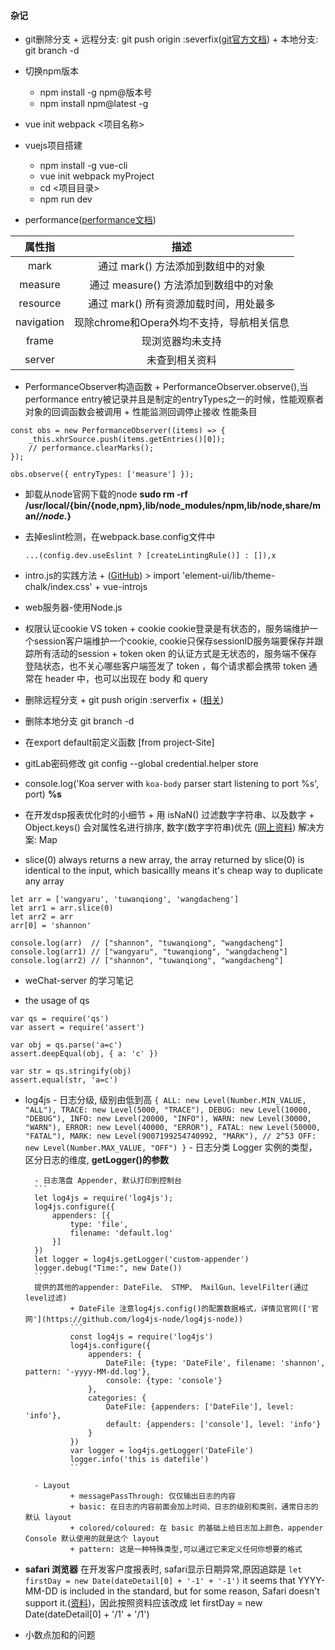 #### 杂记
+ git删除分支
		+ 远程分支: git push origin :severfix([git官方文档](https://git-scm.com/book/zh/v1/Git-%E5%88%86%E6%94%AF-%E8%BF%9C%E7%A8%8B%E5%88%86%E6%94%AF))
		+ 本地分支: git branch -d <BranchName>

+ 切换npm版本
    + npm install -g npm@版本号
    + npm install npm@latest -g

+ vue init webpack <项目名称>

+ vuejs项目搭建
    + npm install -g vue-cli
    + vue init webpack myProject
    + cd <项目目录>
    + npm run dev

+ performance([performance文档](https://www.cnblogs.com/bldxh/p/6857324.html))

| 属性指      | 描述                                 |
| :--------: | :---------------------------------:  |
| mark       | 通过 mark() 方法添加到数组中的对象       |
| measure    | 通过 measure() 方法添加到数组中的对象    |
| resource   | 通过 mark() 所有资源加载时间，用处最多    |
| navigation | 现除chrome和Opera外均不支持，导航相关信息 |
| frame      | 现浏览器均未支持                        |
| server     | 未查到相关资料                         |


+ PerformanceObserver构造函数
		+ PerformanceObserver.observe(),当performance entry被记录并且是制定的entryTypes之一的时候，性能观察者对象的回调函数会被调用
		+ 性能监测回调停止接收 性能条目
```
const obs = new PerformanceObserver((items) => {
	_this.xhrSource.push(items.getEntries()[0]);
	// performance.clearMarks();
});

obs.observe({ entryTypes: ['measure'] });
```

+ 卸载从node官网下载的node
    **sudo rm -rf /usr/local/{bin/{node,npm},lib/node_modules/npm,lib/node,share/man/*/node.*}**

+ 去掉eslint检测，在webpack.base.config文件中
    ```
    ...(config.dev.useEslint ? [createLintingRule()] : []),x
    ```
+ intro.js的实践方法
		+ ([GitHub](https://github.com/usablica/intro.js/))
		> import 'element-ui/lib/theme-chalk/index.css'
		+ vue-introjs

+ web服务器-使用Node.js

+ 权限认证cookie VS token
		+ cookie cookie登录是有状态的，服务端维护一个session客户端维护一个cookie, cookie只保存sessionID服务端要保存并跟踪所有活动的session
		+ token oken 的认证方式是无状态的，服务端不保存登陆状态，也不关心哪些客户端签发了 token ，每个请求都会携带 token 通常在 header 中，也可以出现在 body 和 query

+ 删除远程分支 
		+ git push origin :serverfix 
		+ ([相关](https://git-scm.com/book/zh/v1/Git-%E5%88%86%E6%94%AF-%E8%BF%9C%E7%A8%8B%E5%88%86%E6%94%AF))

+ 删除本地分支
		git branch -d <BranchName>

+ 在export default前定义函数 [from project-Site]

+ gitLab密码修改
    git config --global credential.helper store

+ console.log('Koa server with `koa-body` parser start listening to port %s', port)  **%s**

+ 在开发dsp报表优化时的小细节
		+ 用 isNaN() 过滤数字字符串、以及数字 
		+ Object.keys() 会对属性名进行排序, 数字(数字字符串)优先 ([网上资料](http://jartto.wang/2016/10/25/does-js-guarantee-object-property-order/))
				解决方案: Map

+ slice(0) always returns a new array,  the array returned by slice(0) is identical to the input, which basicallly means it's cheap way to duplicate any array
```
let arr = ['wangyaru', 'tuwanqiong', 'wangdacheng']
let arr1 = arr.slice(0)
let arr2 = arr
arr[0] = 'shannon'

console.log(arr)  // ["shannon", "tuwanqiong", "wangdacheng"]
console.log(arr1) // ["wangyaru", "tuwanqiong", "wangdacheng"]
console.log(arr2) // ["shannon", "tuwanqiong", "wangdacheng"]
```

+ weChat-server 的学习笔记


+ the usage of qs
```
var qs = require('qs')
var assert = require('assert')

var obj = qs.parse('a=c')
assert.deepEqual(obj, { a: 'c' })

var str = qs.stringify(obj)
assert.equal(str, 'a=c')
```

+ log4js
		- 日志分级, 级别由低到高
		```
		{
			ALL: new Level(Number.MIN_VALUE, "ALL"),
			TRACE: new Level(5000, "TRACE"),
			DEBUG: new Level(10000, "DEBUG"),
			INFO: new Level(20000, "INFO"),
			WARN: new Level(30000, "WARN"),
			ERROR: new Level(40000, "ERROR"),
			FATAL: new Level(50000, "FATAL"),
			MARK: new Level(9007199254740992, "MARK"), // 2^53
			OFF: new Level(Number.MAX_VALUE, "OFF")
		}
		```
		- 日志分类 Logger 实例的类型，区分日志的维度, **getLogger()的参数**

		- 日志落盘 Appender, 默认打印到控制台
		```
		let log4js = require('log4js');
		log4js.configure({
			appenders: [{
				type: 'file',
				filename: 'default.log'
			}]
		})
		let logger = log4js.getLogger('custom-appender')
		logger.debug("Time:", new Date())
		```
		提供的其他的appender: DateFile、 STMP、 MailGun、levelFilter(通过level过滤)
				+ DateFile 注意log4js.config()的配置数据格式，详情见官网(['官网'](https://github.com/log4js-node/log4js-node))
				```
				const log4js = require('log4js')
				log4js.configure({
					appenders: {
						DateFile: {type: 'DateFile', filename: 'shannon', pattern: '-yyyy-MM-dd.log'},
						console: {type: 'console'}
					},
					categories: {
						DateFile: {appenders: ['DateFile'], level: 'info'},
						default: {appenders: ['console'], level: 'info'}
					}
				})
				var logger = log4js.getLogger('DateFile')
				logger.info('this is datefile')
				```

		- Layout
				+ messagePassThrough: 仅仅输出日志的内容
				+ basic: 在日志的内容前面会加上时间、日志的级别和类别，通常日志的默认 layout
				+ colored/coloured: 在 basic 的基础上给日志加上颜色，appender Console 默认使用的就是这个 layout
				+ pattern: 这是一种特殊类型,可以通过它来定义任何你想要的格式

+ **safari 浏览器**
		在开发客户度报表时, safari显示日期异常,原因追踪是
		```
		let firstDay = new Date(dateDetail[0] + '-1' + '-1')
		```
		it seems that YYYY-MM-DD is included in the standard, but for some reason, Safari doesn't support it.([资料](https://stackoverflow.com/questions/4310953/invalid-date-in-safari))，因此按照资料应该改成 let firstDay = new Date(dateDetail[0] + '/1' + '/1')

+ 小数点加和的问题		






